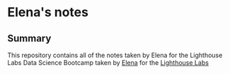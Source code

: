 # Elena's notes
## Summary
This repository contains all of the notes taken by Elena for the Lighthouse Labs Data Science Bootcamp taken by [Elena](https://github.com/ElenaBurbyga) for the [Lighthouse Labs](https://www.lighthouselabs.ca/)